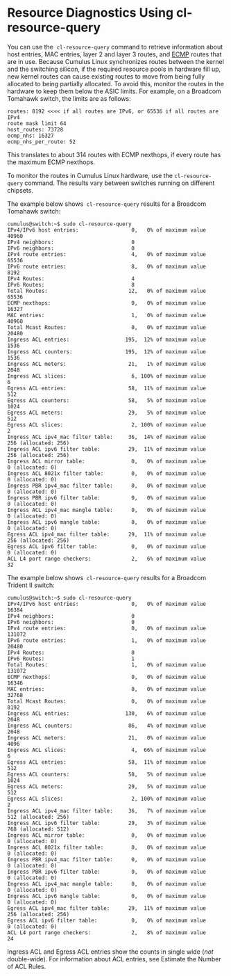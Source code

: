 # Resource Diagnostics Using cl-resource-query

You can use the  `cl-resource-query` command to retrieve information
about host entries, MAC entries, layer 2 and layer 3 routes, and
[ECMP](Network-Topology_8362915.html#NetworkTopology-load_balancing) routes that
are in use. Because Cumulus Linux synchronizes routes between the kernel
and the switching silicon, if the required resource pools in hardware
fill up, new kernel routes can cause existing routes to move from being
fully allocated to being partially allocated. To avoid this, monitor the
routes in the hardware to keep them below the ASIC limits. For example,
on a Broadcom Tomahawk switch, the limits are as follows:

``` text
routes: 8192 <<<< if all routes are IPv6, or 65536 if all routes are IPv4
route mask limit 64
host_routes: 73728
ecmp_nhs: 16327
ecmp_nhs_per_route: 52
```

This translates to about 314 routes with ECMP nexthops, if every route
has the maximum ECMP nexthops.

To monitor the routes in Cumulus Linux hardware, use the
`cl-resource-query` command. The results vary between switches running
on different chipsets.

The example below shows` cl-resource-query` results for a Broadcom
Tomahawk switch:

``` plain
cumulus@switch:~$ sudo cl-resource-query
IPv4/IPv6 host entries:                 0,   0% of maximum value  40960
IPv4 neighbors:                         0
IPv6 neighbors:                         0
IPv4 route entries:                     4,   0% of maximum value  65536
IPv6 route entries:                     8,   0% of maximum value   8192
IPv4 Routes:                            4
IPv6 Routes:                            8
Total Routes:                          12,   0% of maximum value  65536
ECMP nexthops:                          0,   0% of maximum value  16327
MAC entries:                            1,   0% of maximum value  40960
Total Mcast Routes:                     0,   0% of maximum value  20480
Ingress ACL entries:                  195,  12% of maximum value   1536
Ingress ACL counters:                 195,  12% of maximum value   1536
Ingress ACL meters:                    21,   1% of maximum value   2048
Ingress ACL slices:                     6, 100% of maximum value      6
Egress ACL entries:                    58,  11% of maximum value    512
Egress ACL counters:                   58,   5% of maximum value   1024
Egress ACL meters:                     29,   5% of maximum value    512
Egress ACL slices:                      2, 100% of maximum value      2
Ingress ACL ipv4_mac filter table:     36,  14% of maximum value    256 (allocated: 256)
Ingress ACL ipv6 filter table:         29,  11% of maximum value    256 (allocated: 256)
Ingress ACL mirror table:               0,   0% of maximum value      0 (allocated: 0)
Ingress ACL 8021x filter table:         0,   0% of maximum value      0 (allocated: 0)
Ingress PBR ipv4_mac filter table:      0,   0% of maximum value      0 (allocated: 0)
Ingress PBR ipv6 filter table:          0,   0% of maximum value      0 (allocated: 0)
Ingress ACL ipv4_mac mangle table:      0,   0% of maximum value      0 (allocated: 0)
Ingress ACL ipv6 mangle table:          0,   0% of maximum value      0 (allocated: 0)
Egress ACL ipv4_mac filter table:      29,  11% of maximum value    256 (allocated: 256)
Egress ACL ipv6 filter table:           0,   0% of maximum value      0 (allocated: 0)
ACL L4 port range checkers:             2,   6% of maximum value     32
```

The example below shows` cl-resource-query` results for a Broadcom
Trident II switch:

``` plain
cumulus@switch:~$ sudo cl-resource-query
IPv4/IPv6 host entries:                 0,   0% of maximum value  16384
IPv4 neighbors:                         0
IPv6 neighbors:                         0
IPv4 route entries:                     0,   0% of maximum value 131072
IPv6 route entries:                     1,   0% of maximum value  20480
IPv4 Routes:                            0
IPv6 Routes:                            1
Total Routes:                           1,   0% of maximum value 131072
ECMP nexthops:                          0,   0% of maximum value  16346
MAC entries:                            0,   0% of maximum value  32768
Total Mcast Routes:                     0,   0% of maximum value   8192
Ingress ACL entries:                  130,   6% of maximum value   2048
Ingress ACL counters:                  86,   4% of maximum value   2048
Ingress ACL meters:                    21,   0% of maximum value   4096
Ingress ACL slices:                     4,  66% of maximum value      6
Egress ACL entries:                    58,  11% of maximum value    512
Egress ACL counters:                   58,   5% of maximum value   1024
Egress ACL meters:                     29,   5% of maximum value    512
Egress ACL slices:                      2, 100% of maximum value      2
Ingress ACL ipv4_mac filter table:     36,   7% of maximum value    512 (allocated: 256)
Ingress ACL ipv6 filter table:         29,   3% of maximum value    768 (allocated: 512)
Ingress ACL mirror table:               0,   0% of maximum value      0 (allocated: 0)
Ingress ACL 8021x filter table:         0,   0% of maximum value      0 (allocated: 0)
Ingress PBR ipv4_mac filter table:      0,   0% of maximum value      0 (allocated: 0)
Ingress PBR ipv6 filter table:          0,   0% of maximum value      0 (allocated: 0)
Ingress ACL ipv4_mac mangle table:      0,   0% of maximum value      0 (allocated: 0)
Ingress ACL ipv6 mangle table:          0,   0% of maximum value      0 (allocated: 0)
Egress ACL ipv4_mac filter table:      29,  11% of maximum value    256 (allocated: 256)
Egress ACL ipv6 filter table:           0,   0% of maximum value      0 (allocated: 0)
ACL L4 port range checkers:             2,   8% of maximum value     24
```

Ingress ACL and Egress ACL entries show the counts in single wide (*not*
double-wide). For information about ACL entries, see Estimate the Number
of ACL Rules.
